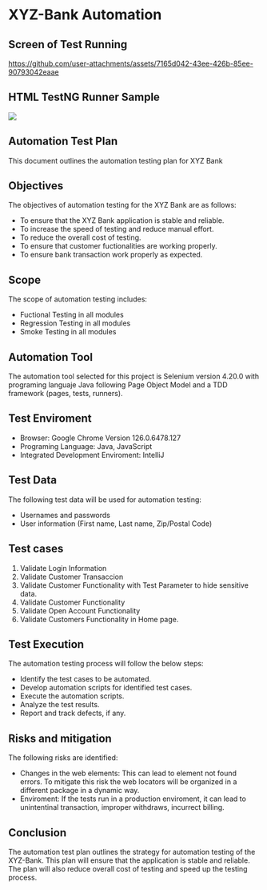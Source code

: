 # XYZ-Bank Automation
## Screen of Test Running

https://github.com/user-attachments/assets/7165d042-43ee-426b-85ee-90793042eaae

## HTML TestNG Runner Sample

![](https://github.com/user-attachments/assets/bfc47b43-33d3-47dd-8bab-53fc0f0b01e6)

## Automation Test Plan
This document outlines the automation testing plan for XYZ Bank

## Objectives
The objectives of automation testing for the XYZ Bank are as follows:
- To ensure that the XYZ Bank application is stable and reliable.
- To increase the speed of testing and reduce manual effort.
- To reduce the overall cost of testing.
- To ensure that customer fuctionalities are working properly.
- To ensure bank transaction work properly as expected.

## Scope
The scope of automation testing includes:
- Fuctional Testing in all modules
- Regression Testing in all modules
- Smoke Testing in all modules

## Automation Tool
The automation tool selected for this project is Selenium version 4.20.0 with programing languaje Java following Page Object Model and a TDD framework (pages, tests, runners).

## Test Enviroment
- Browser: Google Chrome Version 126.0.6478.127
- Programing Language: Java, JavaScript
- Integrated Development Enviroment: IntelliJ

## Test Data
The following test data will be used for automation testing:
- Usernames and passwords
- User information (First name, Last name, Zip/Postal Code)
  
## Test cases
1. Validate Login Information
2. Validate Customer Transaccion
3. Validate Customer Functionality with Test Parameter to hide sensitive data.
4. Validate Customer Functionality
5. Validate Open Account Functionality
6. Validate Customers Functionality in Home page. 

## Test Execution
The automation testing process will follow the below steps:
- Identify the test cases to be automated.
- Develop automation scripts for identified test cases.
- Execute the automation scripts.
- Analyze the test results.
- Report and track defects, if any.

## Risks and mitigation
The following risks are identified:
- Changes in the web elements: This can lead to element not found errors. To mitigate this risk the web locators
will be organized in a different package in a dynamic way. 
- Enviroment: If the tests run in a production enviroment, it can lead to unintentinal transaction, improper withdraws, incurrect billing. 

## Conclusion 
The automation test plan outlines the strategy for automation testing of the XYZ-Bank. This plan will ensure that the application 
is stable and reliable. The plan will also reduce overall cost of testing and speed up the testing process. 
